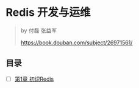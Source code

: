 # Redis 开发与运维

> by 付磊 张益军
>
> <https://book.douban.com/subject/26971561/>

## 目录

- [ ] [第1章 初识Redis](./01_intro_redis.md)
